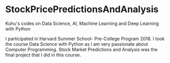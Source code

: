 # StockPricePredictionsAndAnalysis
Kuhu's codes on Data Science, AI, Machine Learning and Deep Learning with Python

I participated in Harvard Summer School- Pre-College Program 2018. I took the course Data Science with Python as I am very passionate about Computer Programming. Stock Market Predictions and Analysis was the final project that I did in this course. 
